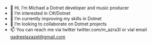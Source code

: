- 👋 Hi, I’m Michael a Dotnet developer and music producer
- 👀 I’m interested in C#/Dotnet 
- 🌱 I’m currently improving my skills in Dotnet
- 💞️ I’m looking to collaborate on Dotnet projects
- 📫 You can reach me via twitter twitter.com/m_azra3l or vial email gadreelazazel@gmail.com

<!---
m-azra3l/m-azra3l is a ✨ special ✨ repository because its `README.md` (this file) appears on your GitHub profile.
You can click the Preview link to take a look at your changes.
--->
